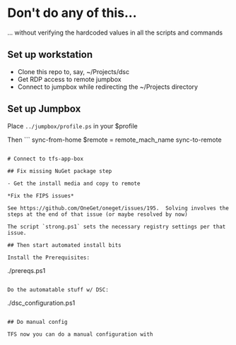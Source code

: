 # Don't do any of this...

... without verifying the hardcoded values in all the scripts and commands

## Set up workstation

- Clone this repo to, say, ~/Projects/dsc
- Get RDP access to remote jumpbox
- Connect to jumpbox while redirecting the ~/Projects directory

## Set up Jumpbox

Place `../jumpbox/profile.ps` in your $profile

Then ```
sync-from-home
$remote = remote_mach_name
sync-to-remote
```

# Connect to tfs-app-box

## Fix missing NuGet package step

- Get the install media and copy to remote

*Fix the FIPS issues*

See https://github.com/OneGet/oneget/issues/195.  Solving involves the
steps at the end of that issue (or maybe resolved by now)

The script `strong.ps1` sets the necessary registry settings per that issue.

## Then start automated install bits

Install the Prerequisites:

```
./prereqs.ps1
```

Do the automatable stuff w/ DSC:

```
./dsc_configuration.ps1
```

## Do manual config

TFS now you can do a manual configuration with 
